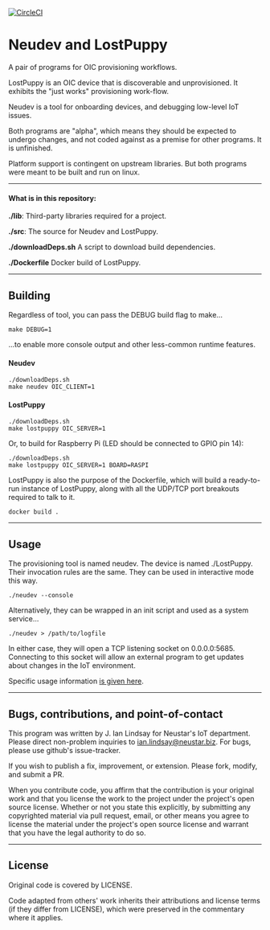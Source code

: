
[![CircleCI](https://circleci.com/gh/neustar/oic-provisioning-tool.svg?style=shield&circle-token=a77e536ac8c03e8b93b7a4c72e2d2d5480add75f)](https://circleci.com/gh/neustar/oic-provisioning-tool)


# Neudev and LostPuppy
A pair of programs for OIC provisioning workflows.

LostPuppy is an OIC device that is discoverable and unprovisioned. It exhibits the "just works" provisioning work-flow.

Neudev is a tool for onboarding devices, and debugging low-level IoT issues.

Both programs are "alpha", which means they should be expected to undergo changes, and not coded against as a premise for other programs. It is unfinished.

Platform support is contingent on upstream libraries. But both programs were meant to be built and run on linux.

----------------------

#### What is in this repository:
**./lib**:  Third-party libraries required for a project.

**./src**:  The source for Neudev and LostPuppy.

**./downloadDeps.sh**   A script to download build dependencies.

**./Dockerfile**   Docker build of LostPuppy.



----------------------

## Building

Regardless of tool, you can pass the DEBUG build flag to make...

    make DEBUG=1

...to enable more console output and other less-common runtime features.    

#### Neudev

    ./downloadDeps.sh
    make neudev OIC_CLIENT=1

#### LostPuppy

    ./downloadDeps.sh
    make lostpuppy OIC_SERVER=1

Or, to build for Raspberry Pi (LED should be connected to GPIO pin 14):

    ./downloadDeps.sh
    make lostpuppy OIC_SERVER=1 BOARD=RASPI


LostPuppy is also the purpose of the Dockerfile, which will build a ready-to-run instance of LostPuppy, along with all the UDP/TCP port breakouts required to talk to it.

    docker build .

----------------------

## Usage
The provisioning tool is named neudev. The device is named ./LostPuppy. Their invocation rules are the same. They can be used in interactive mode this way.

    ./neudev --console

Alternatively, they can be wrapped in an init script and used as a system service...

    ./neudev > /path/to/logfile

In either case, they will open a TCP listening socket on 0.0.0.0:5685. Connecting to this socket will allow an external program to get updates about changes in the IoT environment.

Specific usage information [is given here](doc/HOWTO.md).



----------------------
## Bugs, contributions, and point-of-contact

This program was written by J. Ian Lindsay for Neustar's IoT department. Please direct non-problem inquiries to ian.lindsay@neustar.biz. For bugs, please use github's issue-tracker.

If you wish to publish a fix, improvement, or extension. Please fork, modify, and submit a PR.

When you contribute code, you affirm that the contribution is your original work and that you license the work to the project under the project's open source license. Whether or not you state this explicitly, by submitting any copyrighted material via pull request, email, or other means you agree to license the material under the project's open source license and warrant that you have the legal authority to do so.


----------------------
## License
Original code is covered by LICENSE.

Code adapted from others' work inherits their attributions and license terms (if they differ from LICENSE), which were preserved in the commentary where it applies.
